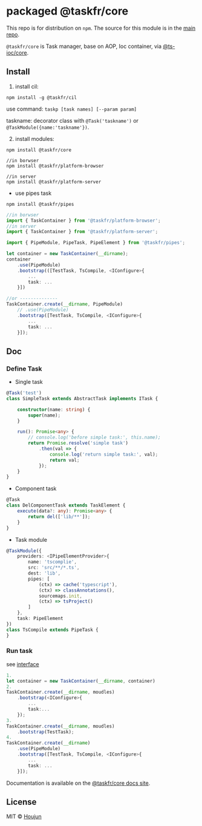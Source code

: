 # packaged @taskfr/core

This repo is for distribution on `npm`. The source for this module is in the
[main repo](https://github.com/zhouhoujun/type-task).

`@taskfr/core` is Task manager, base on AOP, Ioc container, via [@ts-ioc/core](https://www.npmjs.com/package/@ts-ioc/core).


## Install

1. install cil:

```shell
npm install -g @taskfr/cil
```

use command: `taskp [task names] [--param param]`

taskname: decorator class with `@Task('taskname')` or `@TaskModule({name:'taskname'})`.

2. install modules:

```shell
npm install @taskfr/core

//in borwser
npm install @taskfr/platform-browser

//in server
npm install @taskfr/platform-server
```

* use pipes task

```shell
npm install @taskfr/pipes
```

```ts
//in borwser
import { TaskContainer } from '@taskfr/platform-browser';
//in server
import { TaskContainer } from '@taskfr/platform-server';

import { PipeModule, PipeTask, PipeElement } from '@taskfr/pipes';

let container = new TaskContainer(__dirname);
container
    .use(PipeModule)
    .bootstrap(([TestTask, TsCompile, <IConfigure>{
        ...
        task: ...
    }])

//or --------------
TaskContainer.create(__dirname, PipeModule)
    // .use(PipeModule)
    .bootstrap([TestTask, TsCompile, <IConfigure>{
        ...
        task: ...
    }]);

```



## Doc

### Define Task

* Single task

```ts
@Task('test')
class SimpleTask extends AbstractTask implements ITask {

    constructor(name: string) {
        super(name);
    }

    run(): Promise<any> {
        // console.log('before simple task:', this.name);
        return Promise.resolve('simple task')
            .then(val => {
                console.log('return simple task:', val);
                return val;
            });
    }
}

```

* Component task

```ts
@Task
class DelComponentTask extends TaskElement {
    execute(data?: any): Promise<any> {
        return del(['lib/**']);
    }
}

```

* Task module

```ts
@TaskModule({
    providers: <IPipeElementProvider>{
        name: 'tscomplie',
        src: 'src/**/*.ts',
        dest: 'lib',
        pipes: [
            (ctx) => cache('typescript'),
            (ctx) => classAnnotations(),
            sourcemaps.init,
            (ctx) => tsProject()
        ]
    },
    task: PipeElement
})
class TsCompile extends PipeTask {
}

```

### Run task

see [interface](https://github.com/zhouhoujun/type-task/blob/master/src/ITaskContainer.ts)

```ts
1.
let container = new TaskContainer(__dirname, container)
2.
TaskContainer.create(__dirname, moudles)
    .bootstrap(<IConfigure>{
        ...
        task:...
    });
3.
TaskContainer.create(__dirname, moudles)
    .bootstrap(TestTask);
4.
TaskContainer.create(__dirname)
    .use(PipeModule)
    .bootstrap([TestTask, TsCompile, <IConfigure>{
        ...
        task: ...
    }]);

```



Documentation is available on the
[@taskfr/core docs site](https://github.com/zhouhoujun/type-task).

## License

MIT © [Houjun](https://github.com/zhouhoujun/)
